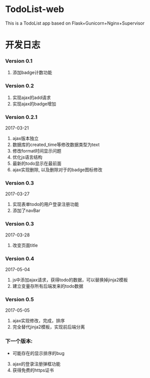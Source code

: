 # TodoList-web
This is a TodoList app based on Flask+Gunicorn+Nginx+Supervisor


# 开发日志

### Version 0.1
1. 添加badge计数功能

### Version 0.2
1. 实现ajax的add请求
2. 实现ajax的badge增加

### Version 0.2.1
2017-03-21
1. ajax版本独立
2. 数据库的created_time等修改数据类型为text
3. 修改format时间显示问题
4. 优化js语言结构
5. 最新的todo显示在最前面
6. ajax实现删除, 以及删除对于的badge图标修改

### Version 0.3
2017-03-27
1. 实现表单todo的用户登录注册功能
2. 添加了navBar

### Version 0.3
2017-03-28
1. 改变页面title

### Version 0.4
2017-05-04
1. js中添加ajax请求，获得todo的数据，可以替换掉jinja2模板
2. 建立变量存所有后端发来的todo数据

### Version 0.5
2017-05-05
1. ajax实现修改，完成，排序
2. 完全替代jinja2模板，实现前后端分离

### 下一个版本:
- 可能存在的显示排序的bug
3. ajax的登录注册弹框功能
4. 获得免费的https证书



